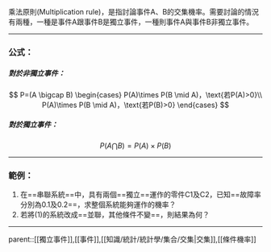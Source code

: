 乘法原則(Multiplication rule)，是指討論事件A、B的交集機率。需要討論的情況有兩種，一種是事件A跟事件B是獨立事件，一種則事件A與事件B非獨立事件。
- - -
### 公式：
##### 對於非獨立事件：
$$
P=(A \bigcap B)
\begin{cases}
P(A)\times P(B \mid A)，\text{若P(A)>0}\\
P(A)\times P(B \mid A)，\text{若P(B)>0}
\end{cases}
$$
##### 對於獨立事件：
$$P(A \bigcap B)=P(A) \times P(B)$$
- - -
### 範例：
1. 在==串聯系統==中，具有兩個==獨立==運作的零件C1及C2，已知==故障率分別為0.1及0.2==，求整個系統能夠運作的機率？
2. 若將(1)的系統改成==並聯，其他條件不變==，則結果為何？



- - -
parent::[[獨立事件]],[[事件]],[[知識/統計/統計學/集合/交集|交集]],[[條件機率]]